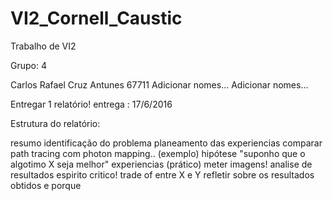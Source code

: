 # VI2_Cornell_Caustic
Trabalho de VI2

Grupo: 4

Carlos Rafael Cruz Antunes    67711
Adicionar nomes...
Adicionar nomes...


Entregar 1 relatório!
entrega : 17/6/2016


Estrutura do relatório:

resumo
identificação do problema
planeamento das experiencias
	comparar path tracing com photon mapping.. (exemplo)
hipótese
	"suponho que o algotimo X seja melhor"
experiencias (prático)
	meter imagens!
analise de resultados
	espirito critico!
	trade of entre X e Y 
	refletir sobre os resultados obtidos e porque
	
	
